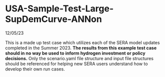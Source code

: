 # USA-Sample-Test-Large-SupDemCurve-ANNon

12/05/23

This is a made up test case which utilizes each of the SERA model updates completed in the Summer 2023. **The results from this example test case should in no way be used to inform hydrogen investment or policy decisions.** Only the scenario.yaml file structure and input file structures should be referenced for helping new SERA users understand how to develop their own run cases.

